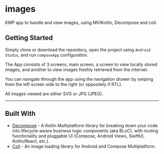 # images
KMP app to handle and view images, using MVIKotlin, Decompose and coil.

## Getting Started

Simply clone or download the repoistory, open the project using `Android Studio`, and run `composeApp` configuration.

The App consists of 3 screens, main screen, a screen to view locally stored images, and another to view images freshly retrieved from the internet.

You can navigate through the app using the navigation drawer by swiping from the left screen side to the right (or oppositely if RTL).

All images viewed are either SVG or JPG (JPEG).

---

## Built With

- [Decompose](https://arkivanov.github.io/Decompose/) - A Kotlin Multiplatform library for breaking down your code into lifecycle-aware business logic components (aka BLoC), with routing functionality and pluggable UI (Compose, Android Views, SwiftUI, Kotlin/React, etc.).
- [Coil](https://coil-kt.github.io/coil/) - An image loading library for Android and Compose Multiplatform.
